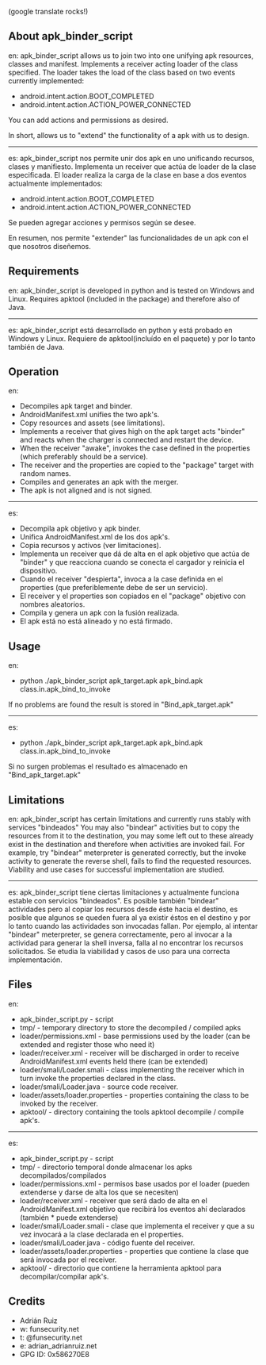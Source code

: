 (google translate rocks!)

About apk_binder_script
-----------------------
en:
apk_binder_script allows us to join two into one unifying apk resources, classes and manifest. Implements a receiver acting loader 
of the class specified. The loader takes the load of the class based on two events currently implemented: 

* android.intent.action.BOOT_COMPLETED 
* android.intent.action.ACTION_POWER_CONNECTED 

You can add actions and permissions as desired. 

In short, allows us to "extend" the functionality of a apk with us to design.

-----------------------
es:
apk_binder_script nos permite unir dos apk en uno unificando recursos, clases y manifiesto. Implementa un receiver que actúa de loader
de la clase especificada. El loader realiza la carga de la clase en base a dos eventos actualmente implementados:

* android.intent.action.BOOT_COMPLETED
* android.intent.action.ACTION_POWER_CONNECTED

Se pueden agregar acciones y permisos según se desee.

En resumen, nos permite "extender" las funcionalidades de un apk con el que nosotros diseñemos.

Requirements
------------
en:
apk_binder_script is developed in python and is tested on Windows and Linux. 
Requires apktool (included in the package) and therefore also of Java.

-----------------------
es:
apk_binder_script está desarrollado en python y está probado en Windows y Linux.
Requiere de apktool(incluído en el paquete) y por lo tanto también de Java.

Operation
---------
en:
* Decompiles apk target and binder. 
* AndroidManifest.xml unifies the two apk's. 
* Copy resources and assets (see limitations). 
* Implements a receiver that gives high on the apk target acts "binder" and reacts when the charger is connected and restart the device. 
* When the receiver "awake", invokes the case defined in the properties (which preferably should be a service). 
* The receiver and the properties are copied to the "package" target with random names. 
* Compiles and generates an apk with the merger.
* The apk is not aligned and is not signed.

-----------------------
es:
* Decompila apk objetivo y apk binder.
* Unifica AndroidManifest.xml de los dos apk's.
* Copia recursos y activos (ver limitaciones).
* Implementa un receiver que dá de alta en el apk objetivo que actúa de "binder" y que reacciona cuando se conecta el cargador y reinicia el dispositivo.
* Cuando el receiver "despierta", invoca a la case definida en el properties (que preferiblemente debe de ser un servicio).
* El receiver y el properties son copiados en el "package" objetivo con nombres aleatorios.
* Compila y genera un apk con la fusión realizada.
* El apk está no está alineado y no está firmado.

Usage
-----
en:
* python ./apk_binder_script apk_target.apk apk_bind.apk class.in.apk_bind_to_invoke

If no problems are found the result is stored in "Bind_apk_target.apk"

-----------------------
es:
* python ./apk_binder_script apk_target.apk apk_bind.apk class.in.apk_bind_to_invoke

Si no surgen problemas el resultado es almacenado en "Bind_apk_target.apk"

Limitations
-----------
en:
apk_binder_script has certain limitations and currently runs stably with services "bindeados" 
You may also "bindear" activities but to copy the resources from it to the destination, you may 
some left out to these already exist in the destination and therefore when activities are invoked fail. 
For example, try "bindear" meterpreter is generated correctly, but the invoke activity to generate the reverse shell, 
fails to find the requested resources. 
Viability and use cases for successful implementation are studied.

-----------------------
es:
apk_binder_script tiene ciertas limitaciones y actualmente funciona estable con servicios "bindeados".
Es posible también "bindear" actividades pero al copiar los recursos desde éste hacia el destino, es posible que
algunos se queden fuera al ya existir éstos en el destino y por lo tanto cuando las actividades son invocadas fallan.
Por ejemplo, al intentar "bindear" meterpreter, se genera correctamente, pero al invocar a la actividad para generar la shell inversa,
falla al no encontrar los recursos solicitados.
Se etudia la viabilidad y casos de uso para una correcta implementación.

Files
-----
en:
* apk_binder_script.py - script 
* tmp/ - temporary directory to store the decompiled / compiled apks 
* loader/permissions.xml - base permissions used by the loader (can be extended and register those who need it) 
* loader/receiver.xml - receiver will be discharged in order to receive AndroidManifest.xml events held there (can be extended) 
* loader/smali/Loader.smali - class implementing the receiver which in turn invoke the properties declared in the class. 
* loader/smali/Loader.java - source code receiver.
* loader/assets/loader.properties - properties containing the class to be invoked by the receiver. 
* apktool/ - directory containing the tools apktool decompile / compile apk's.

-----------------------
es:
* apk_binder_script.py - script
* tmp/ - directorio temporal donde almacenar los apks decompilados/compilados
* loader/permissions.xml - permisos base usados por el loader (pueden extenderse y darse de alta los que se necesiten)
* loader/receiver.xml - receiver que será dado de alta en el AndroidManifest.xml objetivo que recibirá los eventos ahí declarados (también * puede extenderse)
* loader/smali/Loader.smali - clase que implementa el receiver y que a su vez invocará a la clase declarada en el properties.
* loader/smali/Loader.java - código fuente del receiver.
* loader/assets/loader.properties - properties que contiene la clase que será invocada por el receiver.
* apktool/ - directorio que contiene la herramienta apktool para decompilar/compilar apk's.

Credits
-------

* Adrián Ruiz
* w: funsecurity.net
* t: @funsecurity.net
* e: adrian_adrianruiz.net
* GPG ID: 0x586270E8

